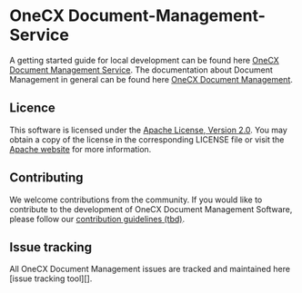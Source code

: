 # OneCX Document-Management-Service
A getting started guide for local development can be found here [OneCX Document Management Service](https://onecx.github.io/docs/document-management/current/bff/index.html).
The documentation about Document Management in general can be found here [OneCX Document Management](https://onecx.github.io/docs/document-management/current/general/index.html).

## Licence
This software is licensed under the [Apache License, Version 2.0](https://www.apache.org/licenses/LICENSE-2.0). You may obtain a copy of the license in the corresponding LICENSE file or visit the [Apache website](https://www.apache.org/licenses/LICENSE-2.0) for more information.

## Contributing
We welcome contributions from the community. If you would like to contribute to the development of OneCX Document Management Software, please follow our [contribution guidelines (tbd)]().

## Issue tracking
All OneCX Document Management issues are tracked and maintained here [issue tracking tool][].
